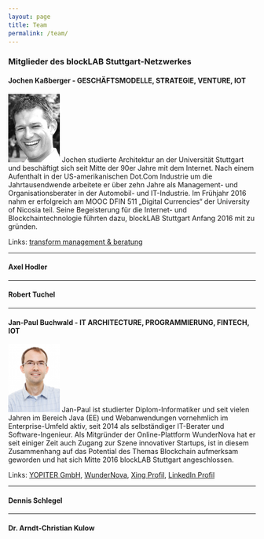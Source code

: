 ```yaml
---
layout: page
title: Team
permalink: /team/
---
```


### Mitglieder des blockLAB Stuttgart-Netzwerkes

#### Jochen Kaßberger - GESCHÄFTSMODELLE, STRATEGIE, VENTURE, IOT

![Portrait Jochen](assets/images/team/jochen.jpg)
Jochen studierte Architektur an der Universität Stuttgart und beschäftigt sich seit Mitte der 90er Jahre mit dem Internet. Nach einem Aufenthalt in der US-amerikanischen Dot.Com Industrie um die Jahrtausendwende arbeitete er über zehn Jahre als Management- und Organisationsberater in der Automobil- und IT-Industrie. Im Frühjahr 2016 nahm er erfolgreich am MOOC DFIN 511 „Digital Currencies“ der University of Nicosia teil. Seine Begeisterung für die Internet- und Blockchaintechnologie führten dazu, blockLAB Stuttgart Anfang 2016 mit zu gründen.

Links: [transform management & beratung](http://www.transformmanagement.de/unternehmen/)

---

#### Axel Hodler

---

#### Robert Tuchel

---

#### Jan-Paul Buchwald - IT ARCHITECTURE, PROGRAMMIERUNG, FINTECH, IOT
<img src="assets/images/team/jan-paul.jpg" width="105" alt="Portrait Jan-Paul">
Jan-Paul ist studierter Diplom-Informatiker und seit vielen Jahren im Bereich Java (EE) und Webanwendungen vornehmlich im Enterprise-Umfeld aktiv, seit 2014 als selbständiger IT-Berater und Software-Ingenieur. Als Mitgründer der Online-Plattform WunderNova hat er seit einiger Zeit auch Zugang zur Szene innovativer Startups, ist in diesem Zusammenhang auf das Potential des Themas Blockchain aufmerksam geworden und hat sich Mitte 2016 blockLAB Stuttgart angeschlossen.

Links: [YOPITER GmbH](http://www.yopiter.com), [WunderNova](http://www.wundernova.com), [Xing Profil](https://www.xing.com/profile/JanPaul_Buchwald), [LinkedIn Profil](https://www.linkedin.com/in/jan-paul-buchwald-23542423)

---

#### Dennis Schlegel

---

#### Dr. Arndt-Christian Kulow
